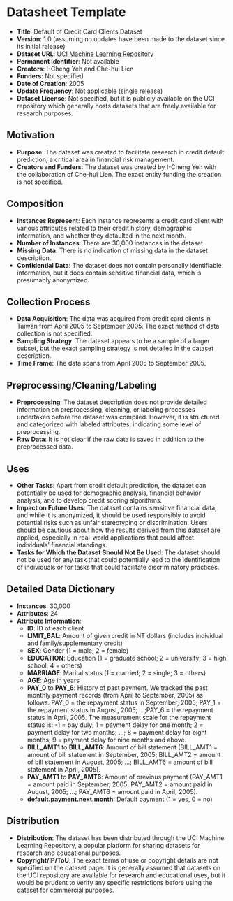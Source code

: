 # **Datasheet Template**

   - **Title**: Default of Credit Card Clients Dataset
   - **Version**: 1.0 (assuming no updates have been made to the dataset since its initial release)
   - **Dataset URL**: [UCI Machine Learning Repository](https://archive.ics.uci.edu/ml/datasets/default+of+credit+card+clients)
   - **Permanent Identifier**: Not available
   - **Creators**: I-Cheng Yeh and Che-hui Lien
   - **Funders**: Not specified
   - **Date of Creation**: 2005
   - **Update Frequency**: Not applicable (single release)
   - **Dataset License**: Not specified, but it is publicly available on the UCI repository which generally hosts datasets that are freely available for research purposes.
   
## **Motivation**

   - **Purpose**: The dataset was created to facilitate research in credit default prediction, a critical area in financial risk management.
   - **Creators and Funders**: The dataset was created by I-Cheng Yeh with the collaboration of Che-hui Lien. The exact entity funding the creation is not specified.

## **Composition**

   - **Instances Represent**: Each instance represents a credit card client with various attributes related to their credit history, demographic information, and whether they defaulted in the next month.
   - **Number of Instances**: There are 30,000 instances in the dataset.
   - **Missing Data**: There is no indication of missing data in the dataset description.
   - **Confidential Data**: The dataset does not contain personally identifiable information, but it does contain sensitive financial data, which is presumably anonymized.

## **Collection Process**

   - **Data Acquisition**: The data was acquired from credit card clients in Taiwan from April 2005 to September 2005. The exact method of data collection is not specified.
   - **Sampling Strategy**: The dataset appears to be a sample of a larger subset, but the exact sampling strategy is not detailed in the dataset description.
   - **Time Frame**: The data spans from April 2005 to September 2005.

## **Preprocessing/Cleaning/Labeling**

   - **Preprocessing**: The dataset description does not provide detailed information on preprocessing, cleaning, or labeling processes undertaken before the dataset was compiled. However, it is structured and categorized with labeled attributes, indicating some level of preprocessing.
   - **Raw Data**: It is not clear if the raw data is saved in addition to the preprocessed data.

## **Uses**

   - **Other Tasks**: Apart from credit default prediction, the dataset can potentially be used for demographic analysis, financial behavior analysis, and to develop credit scoring algorithms.
   - **Impact on Future Uses**: The dataset contains sensitive financial data, and while it is anonymized, it should be used responsibly to avoid potential risks such as unfair stereotyping or discrimination. Users should be cautious about how the results derived from this dataset are applied, especially in real-world applications that could affect individuals' financial standings.
   - **Tasks for Which the Dataset Should Not Be Used**: The dataset should not be used for any task that could potentially lead to the identification of individuals or for tasks that could facilitate discriminatory practices.

## Detailed Data Dictionary

- **Instances**: 30,000
- **Attributes**: 24
- **Attribute Information**:
  - **ID**: ID of each client
  - **LIMIT_BAL**: Amount of given credit in NT dollars (includes individual and family/supplementary credit)
  - **SEX**: Gender (1 = male; 2 = female)
  - **EDUCATION**: Education (1 = graduate school; 2 = university; 3 = high school; 4 = others)
  - **MARRIAGE**: Marital status (1 = married; 2 = single; 3 = others)
  - **AGE**: Age in years
  - **PAY_0** to **PAY_6**: History of past payment. We tracked the past monthly payment records (from April to September, 2005) as follows: PAY_0 = the repayment status in September, 2005; PAY_1 = the repayment status in August, 2005; ...;PAY_6 = the repayment status in April, 2005. The measurement scale for the repayment status is: -1 = pay duly; 1 = payment delay for one month; 2 = payment delay for two months; ...; 8 = payment delay for eight months; 9 = payment delay for nine months and above.
  - **BILL_AMT1** to **BILL_AMT6**: Amount of bill statement (BILL_AMT1 = amount of bill statement in September, 2005; BILL_AMT2 = amount of bill statement in August, 2005; ...; BILL_AMT6 = amount of bill statement in April, 2005).
  - **PAY_AMT1** to **PAY_AMT6**: Amount of previous payment (PAY_AMT1 = amount paid in September, 2005; PAY_AMT2 = amount paid in August, 2005; ...; PAY_AMT6 = amount paid in April, 2005).
  - **default.payment.next.month**: Default payment (1 = yes, 0 = no)

## **Distribution**

   - **Distribution**: The dataset has been distributed through the UCI Machine Learning Repository, a popular platform for sharing datasets for research and educational purposes.
   - **Copyright/IP/ToU**: The exact terms of use or copyright details are not specified on the dataset page. It is generally assumed that datasets on the UCI repository are available for research and educational uses, but it would be prudent to verify any specific restrictions before using the dataset for commercial purposes.
